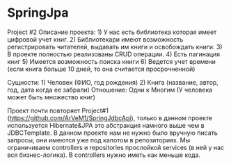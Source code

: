 # SpringJpa
Project #2
Описание проекта:
	1) У нас есть библиотека которая имеет цифровой учет книг.
	2) Библиотекари имеют возможность регистрировать читателей, выдавать им книги и освобождать книги.
	3) В проекте полностью реализованы CRUD операции.
	4) Есть пагинация книг
	5) Имеется возможность поиска книги
	6) Ведется учет времени (если книга больше 10 дней, то она считается просрочненной)
	
Сущности:
	1) Человек (ФИО, год рождения)
	2) Книга (название, автор, год, дата когда ее забрали) Отношение: Одни к Многим (У человека может быть множество книг)
	
Проект почти повторяет Project#1 (https://github.com/ArVeM1/SpringJdbcApi), только в данном проекте используется Hibernate&JPA это абстракция 
намного выше чем в JDBCTemplate. В данном проекте нам не нужно было вручную писать запросы, они имеются уже под капотом в репозиториях. Мы ограничиваем controllers
и repositories прослойкой services (в ней у нас вся бизнес-логика). В controllers нужно иметь как меньше кода.
